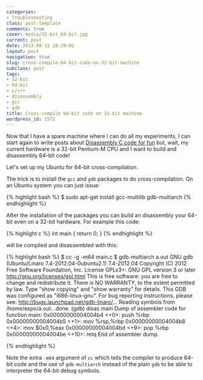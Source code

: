 ```yaml
---
categories:
- Troubleshooting
class: post-template
comments: true
cover: media/32-bit_64-bit.jpg
current: post
date: 2013-08-12 18:29:02
layout: post
navigation: true
slug: cross-compile-64-bit-code-on-32-bit-machine
subclass: post
tags:
- 32-bit
- 64-bit
- c/c++
- disassembly
- gcc
- gdb
title: Cross-compile 64-bit code on 32-bit machine
wordpress_id: 1571
---
```


Now that I have a spare machine where I can do all my experiments, I can start again to write posts about [Disassembly C code for fun](http://www.expobrain.net/tag/disassembly/) but, wait, my current hardware is a 32-bit Pentium-M CPU and I want to build and disassembly 64-bit code!

Let's set up my Ubuntu for 64-bit cross-compilation.

<!--more-->

The trick is to install the `gcc` and `gdb` packages to do cross-compilation. On an Ubuntu system you can just issue:

{% highlight bash %}
$ sudo apt-get install gcc-multilib gdb-multiarch
{% endhighlight %}

After the installation of the packages you can build an disassembly your 64-bit even on a 32-bit hardware. For example this code:

{% highlight c %}
int main {
    return 0;
}
{% endhighlight %}

will be compiled and disassembled with this:

{% highlight bash %}
$ cc -g -m64 main.c
$ gdb-multiarch a.out
GNU gdb (Ubuntu/Linaro 7.4-2012.04-0ubuntu2.1) 7.4-2012.04
Copyright (C) 2012 Free Software Foundation, Inc.
License GPLv3+: GNU GPL version 3 or later <http://gnu.org/licenses/gpl.html>
This is free software: you are free to change and redistribute it.
There is NO WARRANTY, to the extent permitted by law.  Type "show copying"
and "show warranty" for details.
This GDB was configured as "i686-linux-gnu".
For bug reporting instructions, please see:
<http://bugs.launchpad.net/gdb-linaro/>...
Reading symbols from /home/expo/a.out...done.
(gdb) disas main
Dump of assembler code for function main:
   0x00000000004004b4 <+0>: push   %rbp
   0x00000000004004b5 <+1>: mov    %rsp,%rbp
   0x00000000004004b8 <+4>: mov    $0x0,%eax
   0x00000000004004bd <+9>: pop    %rbp
   0x00000000004004be <+10>:    retq
End of assembler dump.

{% endhighlight %}

Note the extra `-m64` argument of `cc` which tells the compiler to produce 64-bit code and the use of `gdb-multiarch` instead of the plain `gdb` to be able to interpreter the 64-bit debug symbols.